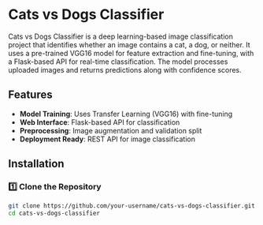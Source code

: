 # Cats vs Dogs Classifier
 Cats vs Dogs Classifier is a deep learning-based image classification project that identifies whether an image contains a cat, a dog, or neither. It uses a pre-trained VGG16 model for feature extraction and fine-tuning, with a Flask-based API for real-time classification. The model processes uploaded images and returns predictions along with confidence scores.

## Features
- **Model Training**: Uses Transfer Learning (VGG16) with fine-tuning
- **Web Interface**: Flask-based API for classification
- **Preprocessing**: Image augmentation and validation split
- **Deployment Ready**: REST API for image classification

## Installation
### 1️⃣ Clone the Repository
```bash
git clone https://github.com/your-username/cats-vs-dogs-classifier.git
cd cats-vs-dogs-classifier
